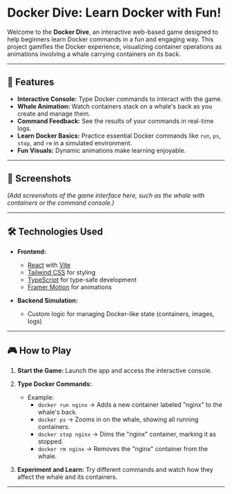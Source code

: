 # Docker Dive: Learn Docker with Fun!

Welcome to the **Docker Dive**, an interactive web-based game designed to help beginners learn Docker commands in a fun and engaging way. This project gamifies the Docker experience, visualizing container operations as animations involving a whale carrying containers on its back.

---

## 🚀 Features

- **Interactive Console:** Type Docker commands to interact with the game.
- **Whale Animation:** Watch containers stack on a whale's back as you create and manage them.
- **Command Feedback:** See the results of your commands in real-time logs.
- **Learn Docker Basics:** Practice essential Docker commands like `run`, `ps`, `stop`, and `rm` in a simulated environment.
- **Fun Visuals:** Dynamic animations make learning enjoyable.

---

## 📸 Screenshots

*(Add screenshots of the game interface here, such as the whale with containers or the command console.)*

---

## 🛠️ Technologies Used

- **Frontend:**
  - [React](https://reactjs.org/) with [Vite](https://vitejs.dev/)
  - [Tailwind CSS](https://tailwindcss.com/) for styling
  - [TypeScript](https://www.typescriptlang.org/) for type-safe development
  - [Framer Motion](https://www.framer.com/motion/) for animations

- **Backend Simulation:**
  - Custom logic for managing Docker-like state (containers, images, logs)

---

## 🎮 How to Play

1. **Start the Game:**
   Launch the app and access the interactive console.

2. **Type Docker Commands:**
   - Example:
     - `docker run nginx` → Adds a new container labeled "nginx" to the whale's back.
     - `docker ps` → Zooms in on the whale, showing all running containers.
     - `docker stop nginx` → Dims the "nginx" container, marking it as stopped.
     - `docker rm nginx` → Removes the "nginx" container from the whale.

3. **Experiment and Learn:**
   Try different commands and watch how they affect the whale and its containers.

---


